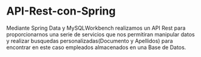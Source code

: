 
# API-Rest-con-Spring

Mediante Spring Data y MySQLWorkbench realizamos un API Rest para proporcionarnos una serie de servicios que nos permitiran manipular datos y realizar busquedas personalizadas(Documento y Apellidos) para encontrar en este caso empleados almacenados en una Base de Datos.



